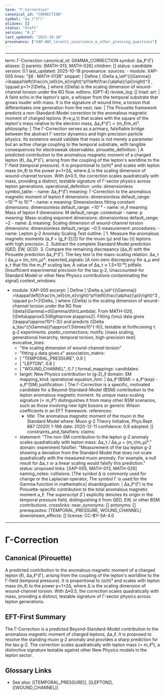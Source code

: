 ```yaml
---
term: "Γ-Correction"
canonical_id: "CORRECTION"
symbol: "Δa_ℓ^(Γ)"
aliases: []
status: "draft"
version: "0.1"
last_updated: "2025-10-18"
provenance: ["XAP-005_lorentz_invariance_&_other_pressing_questions"]
---
```


---
term: Γ-Correction
canonical_id: GAMMA_CORRECTION
symbol: Δa_ℓ^(Γ)
aliases: []
parents: [MATH-013, MATH-026]
children: []
status: candidate
version: 0.1
last_updated: 2025-10-18
provenance:
  sources:
    - module: XAP-005
      lines: "§6 · MATH-013B"
      snippet: |
        Define
        \[
        \Delta a_\ell^{(\Gamma)}
        =\kappa\!\left(\frac{m_\ell}{m_e}\right)^p\!\!\left(\frac{\alpha}{\pi}\right)^3 ,
        \qquad
        p=1+2\Delta,
        \]
        where \(\Delta\) is the scaling dimension of wound-channel torsion under the RG flow.
  editors: [GPT-4]
  review_log: []
triad:
  art: |
    A faint echo in the lepton's spin, a whisper from the temporal substrate that grows louder with mass. It is the signature of wound time, a torsion that differentiates one generation from the next.
  law: |
    The Pirouette framework predicts a non-Standard-Model correction to the anomalous magnetic moment of charged leptons (ℓ=e,μ,τ) that scales with the square of the lepton's mass relative to the electron mass, Δa_ℓ^(Γ) ∝ (m_ℓ/m_e)².
  philosophy: |
    The Γ-Correction serves as a primary, falsifiable bridge between the abstract Γ-sector dynamics and high-precision particle physics. Its existence would validate that mass is not merely a parameter but an active charge coupling to the temporal substrate, with tangible consequences for electroweak observables.
pirouette_definition: |
  A predicted contribution to the anomalous magnetic moment of a charged lepton (ℓ), Δa_ℓ^(Γ), arising from the coupling of the lepton's worldline to the Γ-field (temporal pressure). It is proportional to (α/π)³ and scales with lepton mass (m_ℓ) to the power p=1+2Δ, where Δ is the scaling dimension of wound-channel torsion. With Δ≈0.5, the correction scales quadratically with mass, providing a distinct, testable signature of Γ-sector physics across lepton generations.
operational_definition:
  units: dimensionless
  symbol_table:
    - name: Δa_ℓ^(Γ)
      meaning: Γ-Correction to the anomalous magnetic moment of lepton ℓ
      dimensions: dimensionless
      default_range: ~10⁻¹² to 10⁻⁶
    - name: κ
      meaning: Dimensionless fitting constant
      dimensions: dimensionless
      default_range: ~10⁻³
    - name: m_ℓ
      meaning: Mass of lepton ℓ
      dimensions: M
      default_range: contextual
    - name: p
      meaning: Mass-scaling exponent
      dimensions: dimensionless
      default_range: ~2
    - name: Δ
      meaning: Scaling dimension of wound-channel torsion
      dimensions: dimensionless
      default_range: ~0.5
  measurement:
    procedures:
      - name: Lepton g-2 Anomaly Scaling Test
        outline: |
          1. Measure the anomalous magnetic moments (a_ℓ = (g_ℓ-2)/2) for the muon (μ) and tau (τ) leptons with high precision.
          2. Subtract the complete Standard Model prediction (QED, EW, QCD).
          3. Compare the remaining discrepancy (Δa_ℓ) with the Pirouette prediction Δa_ℓ^(Γ). The key test is the mass-scaling relation: Δa_τ / Δa_μ ≈ (m_τ/m_μ)².
        expected_signals: [A non-zero discrepancy for a_μ and a_τ that fits the m_ℓ² scaling law, A value of Δa_τ ≈ 1.5×10⁻⁶]
        pitfalls: [Insufficient experimental precision for the tau g-2, Unaccounted-for Standard Model or other New Physics contributions contaminating the signal]
context_windows:
  - module: XAP-005
    excerpt: |
      Define
      \[
      \Delta a_\ell^{(\Gamma)}
      =\kappa\!\left(\frac{m_\ell}{m_e}\right)^p\!\!\left(\frac{\alpha}{\pi}\right)^3 ,
      \qquad
      p=1+2\Delta,
      \]
      where \(\Delta\) is the scaling dimension of wound-channel torsion under the RG flow
      \(\beta(\Gamma)=d\Gamma/d\ln\Lambda\).
      From MATH-026, \(\Delta\approx0.5\Rightarrow p\approx2\).
      Fitting \(\mu\) data gives \(\kappa\!\approx\!10^{-3}\) and predicts
      \(\Delta a_\tau^{(\Gamma)}\!\approx\!1.5\times10^{-6}\), testable at forthcoming τ g-2 experiments.
poetic_connections:
  motifs: [mass scaling, generational hierarchy, temporal torsion, high-precision test]
  evocative_lines:
    - "the scaling dimension of wound-channel torsion"
    - "fitting μ data gives κ"
  association_matrix:
    - [ "TEMPORAL_PRESSURE", 0.9 ]
    - [ "LEPTON", 0.8 ]
    - [ "WOUND_CHANNEL", 0.7 ]
formal_mappings:
  candidates:
    - target: New Physics contribution to (g-2)_ℓ
      domain: SM
      mapping_kind: operational
      equation_hint: |
        Δa_ℓ^(BSM) = a_ℓ^(exp) - a_ℓ^(SM)
      justification: |
        The Γ-Correction is a specific, motivated candidate for a Beyond-Standard-Model (BSM) contribution to the lepton anomalous magnetic moment. Its unique mass-scaling signature (∝ m_ℓ²) distinguishes it from many other BSM scenarios, such as those involving new light bosons or generic Wilson coefficients in an EFT framework.
      references:
        - title: The anomalous magnetic moment of the muon in the Standard Model
          where: Muon g-2 Theory Initiative, Phys.Rept. 887 (2020) 1-166
          date: 2020-12-11
      confidence: 0.9
  adopted: []
constraints_and_falsifiers:
  claims:
    - statement: "The non-SM contribution to the lepton g-2 anomaly scales quadratically with lepton mass: Δa_τ / Δa_μ = (m_τ/m_μ)²."
      domain: experiment
      falsifier: "Measurement of the tau lepton g-2 showing a deviation from the Standard Model that does not scale quadratically with the measured muon anomaly. For example, a null result for Δa_τ or a linear scaling would falsify this prediction."
      status: proposed
      links: [XAP-005, MATH-013, MATH-026]
naming_notes:
  collisions: [The symbol Δ is commonly used for change or the Laplacian operator, The symbol Γ is used for the Gamma function in mathematics]
  disambiguation: |
    Δa_ℓ^(Γ) is the Pirouette-specific contribution to the total anomalous magnetic moment a_ℓ. The superscript (Γ) explicitly denotes its origin in the temporal pressure field, distinguishing it from QED, EW, or other BSM contributions.
crosslinks:
  near_synonyms: []
  antonyms: []
  prerequisites: [TEMPORAL_PRESSURE, WOUND_CHANNEL]
  downstream_effects: []
license: CC-BY-SA-4.0
---

# Γ-Correction

## Canonical (Pirouette)
A predicted contribution to the anomalous magnetic moment of a charged lepton (ℓ), Δa_ℓ^(Γ), arising from the coupling of the lepton's worldline to the Γ-field (temporal pressure). It is proportional to (α/π)³ and scales with lepton mass (m_ℓ) to the power p=1+2Δ, where Δ is the scaling dimension of wound-channel torsion. With Δ≈0.5, the correction scales quadratically with mass, providing a distinct, testable signature of Γ-sector physics across lepton generations.

## EFT-First Summary
The Γ-Correction is a predicted Beyond-Standard-Model contribution to the anomalous magnetic moment of charged leptons, Δa_ℓ. It is proposed to resolve the standing muon g-2 anomaly and provides a sharp prediction for the tau g-2. The correction scales quadratically with lepton mass (∝ m_ℓ²), a distinctive signature testable against other New Physics models in the lepton sector.

## Glossary Links
- See also: [[TEMPORAL_PRESSURE]], [[LEPTON]], [[WOUND_CHANNEL]]